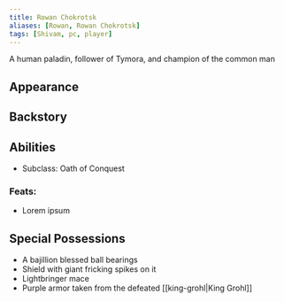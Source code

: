 ```yaml
---
title: Rowan Chokrotsk
aliases: [Rowan, Rowan Chokrotsk]
tags: [Shivam, pc, player]
---
```

A human paladin, follower of Tymora, and champion of the common man

## Appearance

## Backstory

## Abilities
- Subclass: Oath of Conquest

### Feats:
- Lorem ipsum

## Special Possessions
- A bajillion blessed ball bearings
- Shield with giant fricking spikes on it
- Lightbringer mace
- Purple armor taken from the defeated [[king-grohl|King Grohl]]